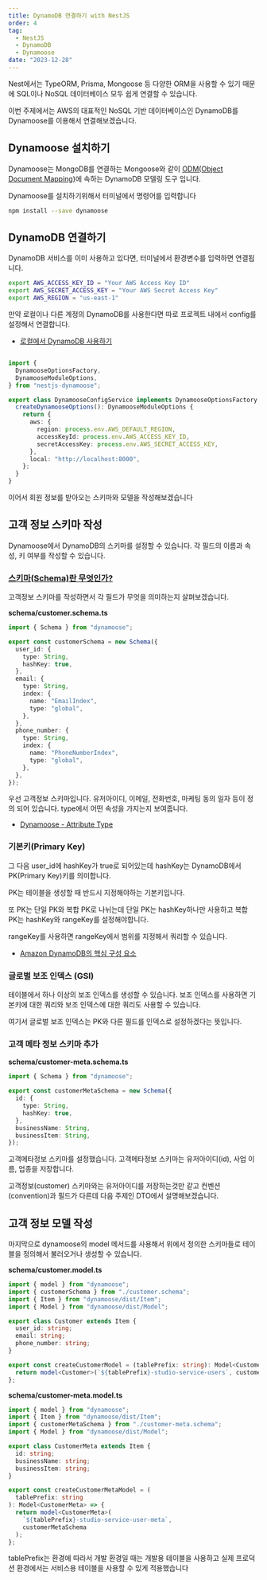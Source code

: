 ```yaml
---
title: DynamoDB 연결하기 with NestJS
order: 4
tag:
  - NestJS
  - DynamoDB
  - Dynamoose
date: "2023-12-28"
---
```


Nest에서는 TypeORM, Prisma, Mongoose 등 다양한 ORM을 사용할 수 있기 때문에
SQL이나 NoSQL 데이터베이스 모두 쉽게 연결할 수 있습니다.

이번 주제에서는 AWS의 대표적인 NoSQL 기반 데이터베이스인 DynamoDB를 Dynamoose를 이용해서 연결해보겠습니다.

<!--end-->

## Dynamoose 설치하기

Dynamoose는 MongoDB를 연결하는 Mongoose와 같이
[ODM(Object Document Mapping)][ODM]에 속하는 DynamoDB 모델링 도구 입니다.

Dynamoose를 설치하기위해서 터미널에서 명령어를 입력합니다

```bash
npm install --save dynamoose
```

## DynamoDB 연결하기

DynamoDB 서비스를 이미 사용하고 있다면, 터미널에서 환경변수를 입력하면 연결됩니다.

```bash
export AWS_ACCESS_KEY_ID = "Your AWS Access Key ID"
export AWS_SECRET_ACCESS_KEY = "Your AWS Secret Access Key"
export AWS_REGION = "us-east-1"
```

만약 로컬이나 다른 계정의 DynamoDB를 사용한다면 따로 프로젝트 내에서 config를 설정해서 연결합니다.

- [로컬에서 DynamoDB 사용하기](https://docs.aws.amazon.com/ko_kr/amazondynamodb/latest/developerguide/DynamoDBLocal.html)

```typescript:dynamoose-config.service.ts

import {
  DynamooseOptionsFactory,
  DynamooseModuleOptions,
} from "nestjs-dynamoose";

export class DynamooseConfigService implements DynamooseOptionsFactory {
  createDynamooseOptions(): DynamooseModuleOptions {
    return {
      aws: {
        region: process.env.AWS_DEFAULT_REGION,
        accessKeyId: process.env.AWS_ACCESS_KEY_ID,
        secretAccessKey: process.env.AWS_SECRET_ACCESS_KEY,
      },
      local: "http://localhost:8000",
    };
  }
}
```

이어서 회원 정보를 받아오는 스키마와 모델을 작성해보겠습니다

## 고객 정보 스키마 작성

Dynamoose에서 DynamoDB의 스키마를 설정할 수 있습니다. 각 필드의 이름과 속성, 키 여부를 작성할 수 있습니다.

### [스키마(Schema)란 무엇인가?](https://coding-factory.tistory.com/216)

고객정보 스키마를 작성하면서 각 필드가 무엇을 의미하는지 살펴보겠습니다.

**schema/customer.schema.ts**

```typescript
import { Schema } from "dynamoose";

export const customerSchema = new Schema({
  user_id: {
    type: String,
    hashKey: true,
  },
  email: {
    type: String,
    index: {
      name: "EmailIndex",
      type: "global",
    },
  },
  phone_number: {
    type: String,
    index: {
      name: "PhoneNumberIndex",
      type: "global",
    },
  },
});
```

우선 고객정보 스키마입니다. 유저아이디, 이메일, 전화번호, 마케팅 동의 일자 등이 정의 되어 있습니다. type에서 어떤 속성을 가지는지 보여줍니다.

- [Dynamoose - Attribute Type][Attribute]

### 기본키(Primary Key)

그 다음 user_id에 hashKey가 true로 되어있는데 hashKey는 DynamoDB에서 PK(Primary Key)키를 의미합니다.

PK는 테이블을 생성할 때 반드시 지정해야하는 기본키입니다.

또 PK는 단일 PK와 복합 PK로 나뉘는데 단일 PK는 hashKey하나만 사용하고 복합 PK는 hashKey와 rangeKey를 설정해야합니다.

rangeKey를 사용하면 rangeKey에서 범위를 지정해서 쿼리할 수 있습니다.

- [Amazon DynamoDB의 핵심 구성 요소][AMAZON]

### 글로벌 보조 인덱스 (GSI)

테이블에서 하나 이상의 보조 인덱스를 생성할 수 있습니다. 보조 인덱스를 사용하면 기본키에 대한 쿼리와 보조 인덱스에 대한 쿼리도 사용할 수 있습니다.

여기서 글로벌 보조 인덱스는 PK와 다른 필드를 인덱스로 설정하겠다는 뜻입니다.

### 고객 메타 정보 스키마 추가

**schema/customer-meta.schema.ts**

```typescript
import { Schema } from "dynamoose";

export const customerMetaSchema = new Schema({
  id: {
    type: String,
    hashKey: true,
  },
  businessName: String,
  businessItem: String,
});
```

고객메타정보 스키마를 설정했습니다. 고객메타정보 스키마는 유저아이디(id), 사업 이름, 업종을 저장합니다.

고객정보(customer) 스키마와는 유저아이디를 저장하는것만 같고 컨벤션(convention)과 필드가 다른데 다음 주제인 DTO에서 설명해보겠습니다.

## 고객 정보 모델 작성

마지막으로 dynamoose의 model 메서드를 사용해서 위에서 정의한 스키마들로 테이블을 정의해서 불러오거나 생성할 수 있습니다.

**schema/customer.model.ts**

```typescript
import { model } from "dynamoose";
import { customerSchema } from "./customer.schema";
import { Item } from "dynamoose/dist/Item";
import { Model } from "dynamoose/dist/Model";

export class Customer extends Item {
  user_id: string;
  email: string;
  phone_number: string;
}

export const createCustomerModel = (tablePrefix: string): Model<Customer> => {
  return model<Customer>(`${tablePrefix}-studio-service-users`, customerSchema);
};
```

**schema/customer-meta.model.ts**

```typescript
import { model } from "dynamoose";
import { Item } from "dynamoose/dist/Item";
import { customerMetaSchema } from "./customer-meta.schema";
import { Model } from "dynamoose/dist/Model";

export class CustomerMeta extends Item {
  id: string;
  businessName: string;
  businessItem: string;
}

export const createCustomerMetaModel = (
  tablePrefix: string
): Model<CustomerMeta> => {
  return model<CustomerMeta>(
    `${tablePrefix}-studio-service-user-meta`,
    customerMetaSchema
  );
};
```

tablePrefix는 환경에 따라서 개발 환경일 때는 개발용 테이블을 사용하고 실제 프로덕션 환경에서는 서비스용 테이블을 사용할 수 있게 적용했습니다

[ODM]: https://www.dctacademy.com/blog/what-is-object-document-mapper-odm
[AMAZON]: https://docs.aws.amazon.com/ko_kr/amazondynamodb/latest/developerguide/HowItWorks.CoreComponents.html
[Attribute]: https://dynamoosejs.com/guide/Schema#attribute-types
